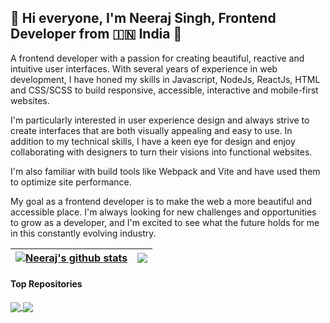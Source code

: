## 👋 Hi everyone, I'm Neeraj Singh, Frontend Developer from 🇮🇳 India 👋
A frontend developer with a passion for creating beautiful, reactive and intuitive user interfaces. With several years of experience in web development, 
I have honed my skills in Javascript, NodeJs, ReactJs, HTML and CSS/SCSS to build responsive, accessible, interactive and mobile-first websites.

I'm particularly interested in user experience design and always strive to create interfaces that are both visually appealing and easy to use. 
In addition to my technical skills, I have a keen eye for design and enjoy collaborating with designers to turn their visions into functional websites.

I'm also familiar with build tools like Webpack and Vite and have used them to optimize site performance.

My goal as a frontend developer is to make the web a more beautiful and accessible place. 
I'm always looking for new challenges and opportunities to grow as a developer, and I'm excited to see what the future holds for me in this constantly evolving industry.

| <a href="https://github.com/okNeeraj"><img align="center" src="https://github-readme-stats.vercel.app/api?username=okNeeraj&show_icons=true&include_all_commits=true&theme=buefy&hide_border=true" alt="Neeraj's github stats" /></a> | <a href="https://github.com/okneeraj"><img align="center" src="https://github-readme-stats.vercel.app/api/top-langs/?username=okneeraj&layout=compact&theme=buefy&hide_border=true" /></a> |
| ------------- | ------------- |


#### Top Repositories


<a href="https://github.com/okneeraj/nodexp-skeleton">
  <img align="center" src="https://github-readme-stats.vercel.app/api/pin/?username=okneeraj&repo=nodexp-skeleton&theme=buefy" />
</a>
<a href="https://github.com/okneeraj/zero">
  <img align="center" src="https://github-readme-stats.vercel.app/api/pin/?username=okneeraj&repo=zero&theme=buefy" />
</a>
